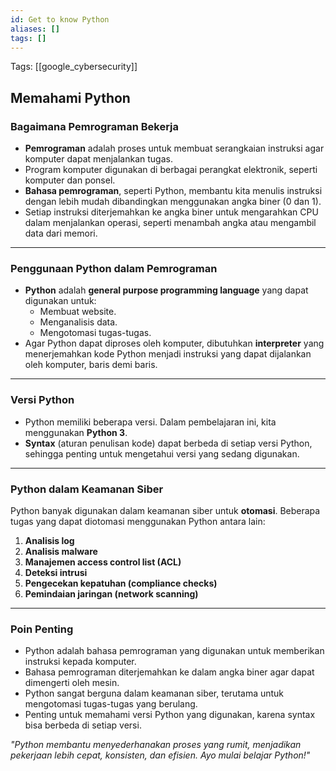 ```yaml
---
id: Get to know Python
aliases: []
tags: []
---
```


Tags: [[google_cybersecurity]]

## Memahami Python

### Bagaimana Pemrograman Bekerja

- **Pemrograman** adalah proses untuk membuat serangkaian instruksi agar komputer dapat menjalankan tugas.
- Program komputer digunakan di berbagai perangkat elektronik, seperti komputer dan ponsel.
- **Bahasa pemrograman**, seperti Python, membantu kita menulis instruksi dengan lebih mudah dibandingkan menggunakan angka biner (0 dan 1).
- Setiap instruksi diterjemahkan ke angka biner untuk mengarahkan CPU dalam menjalankan operasi, seperti menambah angka atau mengambil data dari memori.

---

### Penggunaan Python dalam Pemrograman

- **Python** adalah **general purpose programming language** yang dapat digunakan untuk:
  - Membuat website.
  - Menganalisis data.
  - Mengotomasi tugas-tugas.
- Agar Python dapat diproses oleh komputer, dibutuhkan **interpreter** yang menerjemahkan kode Python menjadi instruksi yang dapat dijalankan oleh komputer, baris demi baris.

---

### Versi Python

- Python memiliki beberapa versi. Dalam pembelajaran ini, kita menggunakan **Python 3**.
- **Syntax** (aturan penulisan kode) dapat berbeda di setiap versi Python, sehingga penting untuk mengetahui versi yang sedang digunakan.

---

### Python dalam Keamanan Siber

Python banyak digunakan dalam keamanan siber untuk **otomasi**. Beberapa tugas yang dapat diotomasi menggunakan Python antara lain:

1. **Analisis log**
2. **Analisis malware**
3. **Manajemen access control list (ACL)**
4. **Deteksi intrusi**
5. **Pengecekan kepatuhan (compliance checks)**
6. **Pemindaian jaringan (network scanning)**

---

### Poin Penting

- Python adalah bahasa pemrograman yang digunakan untuk memberikan instruksi kepada komputer.
- Bahasa pemrograman diterjemahkan ke dalam angka biner agar dapat dimengerti oleh mesin.
- Python sangat berguna dalam keamanan siber, terutama untuk mengotomasi tugas-tugas yang berulang.
- Penting untuk memahami versi Python yang digunakan, karena syntax bisa berbeda di setiap versi.

_"Python membantu menyederhanakan proses yang rumit, menjadikan pekerjaan lebih cepat, konsisten, dan efisien. Ayo mulai belajar Python!"_
